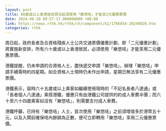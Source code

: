 ```yaml
---
layout: post
title: 60歲或以上香港居民周日起須使用「樂悠咭」才能享2元優惠票價
date: 2024-08-20 09:57:17.000000000 +08:00
link: https://news.rthk.hk/rthk/ch/component/k2/1766854-20240820.htm
categories: rthk
---
```


周日起，政府長者及合資格殘疾人士公共交通票價優惠計劃、即「二元優惠計劃」將實施新安排，所有六十歲或以上香港居民，必須使用「樂悠咭」才能享用二元優惠票價。

港鐵提醒，仍未申請的合資格人士，盡快遞交申請「樂悠咭」，辦理「樂悠咭」申請手續需時約四星期。如合資格人士現時仍未作出申請，星期日無法享有二元優惠票價。

港鐵表示，屆時六十五歲或以上乘客如繼續使用現時的「不記名長者八達通」或「長者個人八達通」乘搭港鐵，優惠只有由港鐵公司提供的約成人車費半價；而六十至六十四歲乘客如沒有「樂悠咭」，則需要支付成人車費。

港鐵呼籲，已持有「樂悠咭」人士，首次使用「樂悠咭」之前須增值多於港幣五十元，以及入閘前確保咭內餘額為正數，便可立即轉用「樂悠咭」享用二元優惠票價。
